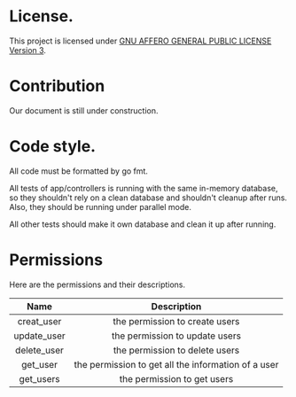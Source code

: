 

# License.

This project is licensed under [GNU AFFERO GENERAL PUBLIC LICENSE Version 3](./license.md).

# Contribution

Our document is still under construction.

# Code style.
All code must be formatted by go fmt.

All tests of app/controllers is running with the same in-memory database,
so they shouldn't rely on a clean database and shouldn't cleanup after runs.
Also, they should be running under parallel mode.

All other tests should make it own database and clean it up after running.

# Permissions

Here are the permissions and their descriptions.

|      Name      |                     Description                     |
|:--------------:|:---------------------------------------------------:|
|   creat_user   |           the permission to create users            |
|   update_user  |           the permission to update users            |
|   delete_user  |           the permission to delete users            |
|    get_user    | the permission to get all the information of a user |
|   get_users    |            the permission to get users              |